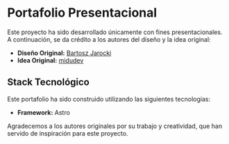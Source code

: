 # Portafolio Presentacional

Este proyecto ha sido desarrollado únicamente con fines presentacionales. A continuación, se da crédito a los autores del diseño y la idea original:

- **Diseño Original:** [Bartosz Jarocki](https://github.com/BartoszJarocki/cv?tab=readme-ov-file)
- **Idea Original:** [midudev](https://github.com/midudev/minimalist-portfolio-json)

## Stack Tecnológico

Este portafolio ha sido construido utilizando las siguientes tecnologías:

- **Framework:** Astro

Agradecemos a los autores originales por su trabajo y creatividad, que han servido de inspiración para este proyecto.

